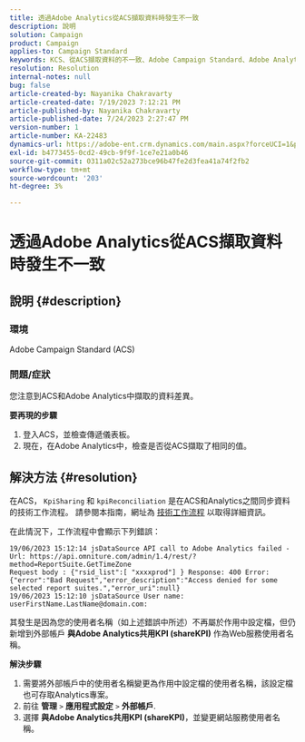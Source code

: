```yaml
---
title: 透過Adobe Analytics從ACS擷取資料時發生不一致
description: 說明
solution: Campaign
product: Campaign
applies-to: Campaign Standard
keywords: KCS、從ACS擷取資料的不一致、Adobe Campaign Standard、Adobe Analytics，與Adobe Analytics共用KPI
resolution: Resolution
internal-notes: null
bug: false
article-created-by: Nayanika Chakravarty
article-created-date: 7/19/2023 7:12:21 PM
article-published-by: Nayanika Chakravarty
article-published-date: 7/24/2023 2:27:47 PM
version-number: 1
article-number: KA-22483
dynamics-url: https://adobe-ent.crm.dynamics.com/main.aspx?forceUCI=1&pagetype=entityrecord&etn=knowledgearticle&id=f3f9052e-6826-ee11-9966-6045bd006c82
exl-id: b4773455-0cd2-49cb-9f9f-1ce7e21a0b46
source-git-commit: 0311a02c52a273bce96b47fe2d3fea41a74f2fb2
workflow-type: tm+mt
source-wordcount: '203'
ht-degree: 3%

---
```


# 透過Adobe Analytics從ACS擷取資料時發生不一致

## 說明 {#description}


### 環境

Adobe Campaign Standard (ACS)

### 問題/症狀

您注意到ACS和Adobe Analytics中擷取的資料差異。

<b>要再現的步驟</b>

1. 登入ACS，並檢查傳遞儀表板。
2. 現在，在Adobe Analytics中，檢查是否從ACS擷取了相同的值。



## 解決方法 {#resolution}


在ACS， `KpiSharing` 和 `kpiReconciliation` 是在ACS和Analytics之間同步資料的技術工作流程。 請參閱本指南，網址為 [技術工作流程](https://experienceleague.adobe.com/docs/campaign-standard/using/administrating/application-settings/technical-workflows.html?lang=en) 以取得詳細資訊。

在此情況下，工作流程中會顯示下列錯誤：


```
19/06/2023 15:12:14 jsDataSource API call to Adobe Analytics failed - Url: https://api.omniture.com/admin/1.4/rest/?method=ReportSuite.GetTimeZone
Request body : {"rsid_list":[ "xxxxprod"] } Response: 400 Error: {"error":"Bad Request","error_description":"Access denied for some selected report suites.","error_uri":null}
19/06/2023 15:12:10 jsDataSource User name: userFirstName.LastName@domain.com:
```


其發生是因為您的使用者名稱（如上述錯誤中所述）不再屬於作用中設定檔，但仍新增到外部帳戶 <b>與Adobe Analytics共用KPI (shareKPI)</b> 作為Web服務使用者名稱。

<b>解決步驟</b>

1. 需要將外部帳戶中的使用者名稱變更為作用中設定檔的使用者名稱，該設定檔也可存取Analytics專案。
2. 前往 <b>管理</b> `>`  <b>應用程式設定</b> `>`  <b>外部帳戶</b>.
3. 選擇 <b>與Adobe Analytics共用KPI (shareKPI)</b>，並變更網站服務使用者名稱。
